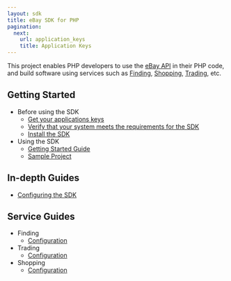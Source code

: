 ```yaml
---
layout: sdk
title: eBay SDK for PHP
pagination:
  next:
    url: application_keys
    title: Application Keys
---
```

This project enables PHP developers to use the [eBay API](https://go.developer.ebay.com/developers/ebay/documentation-tools) in their PHP code, and build software using services such as [Finding](http://developer.ebay.com/Devzone/finding/Concepts/FindingAPIGuide.html), [Shopping](http://developer.ebay.com/Devzone/shopping/docs/Concepts/ShoppingAPIGuide.html), [Trading](http://developer.ebay.com/Devzone/guides/ebayfeatures/index.html), etc.

## Getting Started

  - Before using the SDK
    - [Get your applications keys](/sdk/guides/application_keys.html)
    - [Verify that your system meets the requirements for the SDK](/sdk/guides/requirements.html)
    - [Install the SDK](/sdk/guides/installation.html)
  - Using the SDK
    - [Getting Started Guide](/sdk/guides/getting_started.html)
    - [Sample Project](/sdk/guides/sample_project.html)

## In-depth Guides

  - [Configuring the SDK](/sdk/guides/configuring.html)

## <a name="service-guides"></a>Service Guides

  - Finding
    - [Configuration](/sdk/guides/finding/configuration.html)
  - Trading
    - [Configuration](/sdk/guides/trading/configuration.html)
  - Shopping
    - [Configuration](/sdk/guides/shopping/configuration.html)
